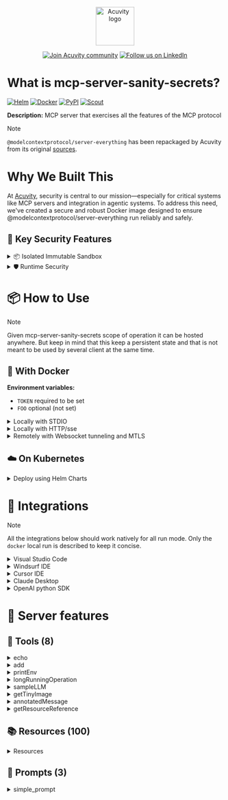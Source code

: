 
<p align="center">
  <a href="https://acuvity.ai">
    <picture>
      <img src="https://mma.prnewswire.com/media/2544052/Acuvity__Logo.jpg" height="90" alt="Acuvity logo"/>
    </picture>
  </a>
</p>
<p align="center">
  <a href="https://discord.gg/BkU7fBkrNk">
    <img src="https://img.shields.io/badge/Acuvity-Join-7289DA?logo=discord&logoColor=fff)](https://discord.gg/BkU7fBkrNk" alt="Join Acuvity community" /></a>
<a href="https://www.linkedin.com/company/acuvity/">
    <img src="https://img.shields.io/badge/LinkedIn-follow-0a66c2" alt="Follow us on LinkedIn" />
  </a>
</p>


# What is mcp-server-sanity-secrets?

[![Helm](https://img.shields.io/badge/v1.0.0-3775A9?logo=helm&label=Charts&logoColor=fff)](https://hub.docker.com/r/acuvity/mcp-server-sanity-secrets/tags/)
[![Docker](https://img.shields.io/docker/image-size/acuvity/mcp-server-fetch/2025.4.8?logo=docker&logoColor=fff&label=2025.4.8)](https://hub.docker.com/r/acuvity/mcp-server-sanity-secrets/tags/2025.4.8)
[![PyPI](https://img.shields.io/badge/2025.4.8-3775A9?logo=pypi&logoColor=fff&label=@modelcontextprotocol/server-everything)](https://modelcontextprotocol.io)
[![Scout](https://img.shields.io/badge/Active-3775A9?logo=docker&logoColor=fff&label=Scout)](https://hub.docker.com/r/acuvity/mcp-server-fetch/)

**Description:** MCP server that exercises all the features of the MCP protocol

> [!NOTE]
> `@modelcontextprotocol/server-everything` has been repackaged by Acuvity from its original [sources](https://modelcontextprotocol.io).

# Why We Built This

At [Acuvity](https://acuvity.ai), security is central to our mission—especially for critical systems like MCP servers and integration in agentic systems.
To address this need, we've created a secure and robust Docker image designed to ensure @modelcontextprotocol/server-everything run reliably and safely.

## 🔐 Key Security Features

<details>
<summary>📦 Isolated Immutable Sandbox </summary>

- **Isolated Execution**: All tools run within secure, containerized sandboxes to enforce process isolation and prevent lateral movement.
- **Non-root by Default**: Enforces least-privilege principles, minimizing the impact of potential security breaches.
- **Read-only Filesystem**: Ensures runtime immutability, preventing unauthorized modification.
- **Version Pinning**: Guarantees consistency and reproducibility across deployments by locking tool and dependency versions.
- **CVE Scanning**: Continuously monitors for known vulnerabilities using [Docker Scout](https://docs.docker.com/scout/) to support proactive mitigation.
- **SBOM & Provenance**: Provides full supply chain transparency with embedded metadata and traceable build information.
</details>

<details>
<summary>🛡️ Runtime Security</summary>

**Minibridge Integration**: [Minibridge](https://github.com/acuvity/minibridge) establishes secure Agent-to-MCP connectivity, supports Rego/HTTP-based policy enforcement 🕵️, and simplifies orchestration.

Minibridge includes built-in guardrails to protect MCP server integrity and detect suspicious behavior:

- **Integrity via Hashing**: Verifies the authenticity and integrity of tool descriptors and runtime components.
- **Threat Detection**:
  - Detects hidden or covert instruction patterns.
  - Monitors for schema parameter misuse as potential exfiltration channels.
  - Flags unauthorized access to sensitive files or credentials.
  - Identifies tool shadowing and override attempts.
  - Enforces cross-origin and server-mismatch protection policies.

These controls ensure robust runtime integrity, prevent unauthorized behavior, and provide a foundation for secure-by-design system operations.
</details>


# 📦 How to Use


> [!NOTE]
> Given mcp-server-sanity-secrets scope of operation it can be hosted anywhere.
> But keep in mind that this keep a persistent state and that is not meant to be used by several client at the same time.

## 🐳 With Docker
**Environment variables:**
  - `TOKEN` required to be set
  - `FOO` optional (not set)


<details>
<summary>Locally with STDIO</summary>

In your client configuration set:

- command: `docker`
- arguments: `run -i --rm --read-only -e TOKEN docker.io/acuvity/mcp-server-sanity-secrets:2025.4.8`

</details>

<details>
<summary>Locally with HTTP/sse</summary>

Simply run as:

```console
docker run -i --rm --read-only -e TOKEN docker.io/acuvity/mcp-server-sanity-secrets:2025.4.8
```

Add `-p <localport>:8000` to expose the port.

Then on your application/client, you can configure to use something like:

```json
{
  "mcpServers": {
    "acuvity-mcp-server-sanity-secrets": {
      "url": "http://localhost:<localport>/sse",
    }
  }
}
```

You might have to use different ports for different tools.

</details>

<details>
<summary>Remotely with Websocket tunneling and MTLS </summary>

> This section assume you are familar with TLS and certificates and will require:
> - a server certificate with proper DNS/IP field matching your tool deployment.
> - a client-ca used to sign client certificates

1. Start the server in `backend` mode
 - add an environment variable like `-e MINIBRIDGE_MODE=backend`
 - add the TLS certificates (recommended) through a volume let's say `/certs` ex (`-v $PWD/certs:/certs`)
 - instruct minibridge to use those certs with
   - `-e MINIBRIDGE_TLS_SERVER_CERT=/certs/server-cert.pem`
   - `-e MINIBRIDGE_TLS_SERVER_KEY=/certs/server-key.pem`
   - `-e MINIBRIDGE_TLS_SERVER_KEY_PASS=optional`
   - `-e MINIBRIDGE_TLS_SERVER_CLIENT_CA=/certs/client-ca.pem`

2. Start `minibridge` locally in frontend mode:
  - Get [minibridge](https://github.com/acuvity/minibridge) binary for your OS.

In your client configuration, Minibridge works like any other STDIO command.

Example for Claude Desktop:

```json
{
  "mcpServers": {
    "acuvity-mcp-server-sanity-secrets": {
      "command": "minibridge",
      "args": ["frontend", "--backend", "wss://<remote-url>:8000/ws", "--tls-client-backend-ca", "/path/to/ca/that/signed/the/server-cert.pem/ca.pem", "--tls-client-cert", "/path/to/client-cert.pem", "--tls-client-key", "/path/to/client-key.pem"]
    }
  }
}
```

That's it.

Of course there is plenty of other option that minibridge can provide.

Don't be shy to ask question either.

</details>

## ☁️ On Kubernetes

<details>
<summary>Deploy using Helm Charts</summary>

### Chart settings requirements

This chart requires some mandatory information to be installed.

**Mandatory Secrets**:
  - `TOKEN` secret to be set as secrets.TOKEN either by `.value` or from existing with `.valueFrom`

**Optional Environment variables**:
  - `FOO=""` environment variable can be changed with env.FOO=""

### How to install

Pick a version from the [OCI registry](https://hub.docker.com/r/acuvity/mcp-server-sanity-secrets/tags) looking for the type `helm`

You can inspect the chart:

```console
helm show chart oci://docker.io/acuvity/mcp-server-sanity-secrets --version <version>
````

You can inspect the values that you can configure:

```console
helm show values oci://docker.io/acuvity/mcp-server-sanity-secrets --version <version>
````

Install with helm

```console
helm install mcp-server-sanity-secrets oci://docker.io/acuvity/mcp-server-sanity-secrets --version <version>
```

From there your MCP server mcp-server-sanity-secrets will be reachable by default through `http/sse` from inside the cluster using the Kubernetes Service `mcp-server-sanity-secrets` on port `8000` by default. You can change that by looking at the `service` section of the `values.yaml` file.

### How to Monitor

The deployment will a Kubernetes service with a `healthPort`, that is used for liveness probes and readiness probes. This health port can also be used by the monitoring stack of your choice and exposes metrics under the `/metrics` path.

See full charts [Readme](https://github.com/acuvity/mcp-servers-registry/mcp-server-sanity-secrets/charts/mcp-server-sanity-secrets/README.md) for more details about settings.

</details>

# 🧰 Integrations

> [!NOTE]
> All the integrations below should work natively for all run mode.
> Only the `docker` local run is described to keep it concise.

<details>
<summary>Visual Studio Code</summary>

## Global scope

Press `ctrl + shift + p` and type `Preferences: Open User Settings JSON` to add the following section:

```json
{
  "mcp": {
    "servers": {
      "acuvity-mcp-server-sanity-secrets": {
        "env":
          {"TOKEN":"xxxxxx"},
        "command": "docker",
        "args": ["run","-i","--rm","--read-only","-e","TOKEN","docker.io/acuvity/mcp-server-sanity-secrets:2025.4.8"]
      }
    }
  }
}
```

## Workspace scope

In your workspace createa file called `.vscode/mcp.json` and add the following section:

```json
{
  "servers": {
    "acuvity-mcp-server-sanity-secrets": {
      "env":
        {"TOKEN":"xxxxxx"},
      "command": "docker",
      "args": ["run","-i","--rm","--read-only","-e","TOKEN","docker.io/acuvity/mcp-server-sanity-secrets:2025.4.8"]
    }
  }
}
```

> To pass secrets you should use the `promptString` input type described in the [Visual Studio Code documentation](https://code.visualstudio.com/docs/copilot/chat/mcp-servers).

</details>

<details>
<summary>Windsurf IDE</summary>

In `~/.codeium/windsurf/mcp_config.json` add the following section:

```json
{
  "mcpServers": {
    "acuvity-mcp-server-sanity-secrets": {
      "env":
        {"TOKEN":"xxxxxx"},
      "command": "docker",
      "args": ["run","-i","--rm","--read-only","-e","TOKEN","docker.io/acuvity/mcp-server-sanity-secrets:2025.4.8"]
    }
  }
}
```

See [Windsurf documentation](https://docs.windsurf.com/windsurf/mcp) for more info.

</details>

<details>
<summary>Cursor IDE</summary>

Add the following JSON block to your mcp configuration file:
- `~/.cursor/mcp.json` for global scope
- `.cursor/mcp.json` for project scope

```json
{
  "mcpServers": {
    "acuvity-mcp-server-sanity-secrets": {
      "env":
        {"TOKEN":"xxxxxx"},
      "command": "docker",
      "args": ["run","-i","--rm","--read-only","-e","TOKEN","docker.io/acuvity/mcp-server-sanity-secrets:2025.4.8"]
    }
  }
}
```

See [cursor documentation](https://docs.cursor.com/context/model-context-protocol) for more information.

</details>
<details>

<summary>Claude Desktop</summary>

In the `claude_desktop_config.json` configuration file add the following section:

```json
{
  "mcpServers": {
    "acuvity-mcp-server-sanity-secrets": {
      "env":
        {"TOKEN":"xxxxxx"},
      "command": "docker",
      "args": ["run","-i","--rm","--read-only","-e","TOKEN","docker.io/acuvity/mcp-server-sanity-secrets:2025.4.8"]
    }
  }
}
```

See [Anthropic documentation](https://docs.anthropic.com/en/docs/agents-and-tools/mcp) for more information.
</details>

<details>
<summary>OpenAI python SDK</summary>

## Running locally

```python
async with MCPServerStdio(
    params={
        "env": {"TOKEN":"xxxxxx"},
        "command": "docker",
        "args": ["run","-i","--rm","--read-only","-e","TOKEN","docker.io/acuvity/mcp-server-sanity-secrets:2025.4.8"]
    }
) as server:
    tools = await server.list_tools()
```

## Running remotely

```python
async with MCPServerSse(
    params={
        "url": "http://<ip>:<port>/sse",
    }
) as server:
    tools = await server.list_tools()
```

See [OpenAI Agents SDK docs](https://openai.github.io/openai-agents-python/mcp/) for more info.

</details>

# 🧠 Server features

## 🧰 Tools (8)
<details>
<summary>echo</summary>

**Description**:

```
Echoes back the input
```

**Parameter**:

| Name | Type | Description | Required? |
|-----------|------|-------------|-----------|
| message | string | Message to echo | Yes
</details>
<details>
<summary>add</summary>

**Description**:

```
Adds two numbers
```

**Parameter**:

| Name | Type | Description | Required? |
|-----------|------|-------------|-----------|
| a | number | First number | Yes
| b | number | Second number | Yes
</details>
<details>
<summary>printEnv</summary>

**Description**:

```
Prints all environment variables, helpful for debugging MCP server configuration
```

**Parameter**:

| Name | Type | Description | Required? |
|-----------|------|-------------|-----------|
</details>
<details>
<summary>longRunningOperation</summary>

**Description**:

```
Demonstrates a long running operation with progress updates
```

**Parameter**:

| Name | Type | Description | Required? |
|-----------|------|-------------|-----------|
| duration | number | Duration of the operation in seconds | No
| steps | number | Number of steps in the operation | No
</details>
<details>
<summary>sampleLLM</summary>

**Description**:

```
Samples from an LLM using MCP's sampling feature
```

**Parameter**:

| Name | Type | Description | Required? |
|-----------|------|-------------|-----------|
| maxTokens | number | Maximum number of tokens to generate | No
| prompt | string | The prompt to send to the LLM | Yes
</details>
<details>
<summary>getTinyImage</summary>

**Description**:

```
Returns the MCP_TINY_IMAGE
```

**Parameter**:

| Name | Type | Description | Required? |
|-----------|------|-------------|-----------|
</details>
<details>
<summary>annotatedMessage</summary>

**Description**:

```
Demonstrates how annotations can be used to provide metadata about content
```

**Parameter**:

| Name | Type | Description | Required? |
|-----------|------|-------------|-----------|
| includeImage | boolean | Whether to include an example image | No
| messageType | string | Type of message to demonstrate different annotation patterns | Yes
</details>
<details>
<summary>getResourceReference</summary>

**Description**:

```
Returns a resource reference that can be used by MCP clients
```

**Parameter**:

| Name | Type | Description | Required? |
|-----------|------|-------------|-----------|
| resourceId | number | ID of the resource to reference (1-100) | Yes
</details>

## 📚 Resources (100)

<details>
<summary>Resources</summary>

| Name | Mime type | URI| Content |
|-----------|------|-------------|-----------|
| Resource 1 | text/plain | test://static/resource/1 | Resource 1: This is a plaintext resource |
| Resource 2 | application/octet-stream | test://static/resource/2 | UmVzb3VyY2UgMjogVGhpcyBpcyBhIGJhc2U2NCBibG9i |
| Resource 3 | text/plain | test://static/resource/3 | Resource 3: This is a plaintext resource |
| Resource 4 | application/octet-stream | test://static/resource/4 | UmVzb3VyY2UgNDogVGhpcyBpcyBhIGJhc2U2NCBibG9i |
| Resource 5 | text/plain | test://static/resource/5 | Resource 5: This is a plaintext resource |
| Resource 6 | application/octet-stream | test://static/resource/6 | UmVzb3VyY2UgNjogVGhpcyBpcyBhIGJhc2U2NCBibG9i |
| Resource 7 | text/plain | test://static/resource/7 | Resource 7: This is a plaintext resource |
| Resource 8 | application/octet-stream | test://static/resource/8 | UmVzb3VyY2UgODogVGhpcyBpcyBhIGJhc2U2NCBibG9i |
| Resource 9 | text/plain | test://static/resource/9 | Resource 9: This is a plaintext resource |
| Resource 10 | application/octet-stream | test://static/resource/10 | UmVzb3VyY2UgMTA6IFRoaXMgaXMgYSBiYXNlNjQgYmxvYg== |
| Resource 11 | text/plain | test://static/resource/11 | Resource 11: This is a plaintext resource |
| Resource 12 | application/octet-stream | test://static/resource/12 | UmVzb3VyY2UgMTI6IFRoaXMgaXMgYSBiYXNlNjQgYmxvYg== |
| Resource 13 | text/plain | test://static/resource/13 | Resource 13: This is a plaintext resource |
| Resource 14 | application/octet-stream | test://static/resource/14 | UmVzb3VyY2UgMTQ6IFRoaXMgaXMgYSBiYXNlNjQgYmxvYg== |
| Resource 15 | text/plain | test://static/resource/15 | Resource 15: This is a plaintext resource |
| Resource 16 | application/octet-stream | test://static/resource/16 | UmVzb3VyY2UgMTY6IFRoaXMgaXMgYSBiYXNlNjQgYmxvYg== |
| Resource 17 | text/plain | test://static/resource/17 | Resource 17: This is a plaintext resource |
| Resource 18 | application/octet-stream | test://static/resource/18 | UmVzb3VyY2UgMTg6IFRoaXMgaXMgYSBiYXNlNjQgYmxvYg== |
| Resource 19 | text/plain | test://static/resource/19 | Resource 19: This is a plaintext resource |
| Resource 20 | application/octet-stream | test://static/resource/20 | UmVzb3VyY2UgMjA6IFRoaXMgaXMgYSBiYXNlNjQgYmxvYg== |
| Resource 21 | text/plain | test://static/resource/21 | Resource 21: This is a plaintext resource |
| Resource 22 | application/octet-stream | test://static/resource/22 | UmVzb3VyY2UgMjI6IFRoaXMgaXMgYSBiYXNlNjQgYmxvYg== |
| Resource 23 | text/plain | test://static/resource/23 | Resource 23: This is a plaintext resource |
| Resource 24 | application/octet-stream | test://static/resource/24 | UmVzb3VyY2UgMjQ6IFRoaXMgaXMgYSBiYXNlNjQgYmxvYg== |
| Resource 25 | text/plain | test://static/resource/25 | Resource 25: This is a plaintext resource |
| Resource 26 | application/octet-stream | test://static/resource/26 | UmVzb3VyY2UgMjY6IFRoaXMgaXMgYSBiYXNlNjQgYmxvYg== |
| Resource 27 | text/plain | test://static/resource/27 | Resource 27: This is a plaintext resource |
| Resource 28 | application/octet-stream | test://static/resource/28 | UmVzb3VyY2UgMjg6IFRoaXMgaXMgYSBiYXNlNjQgYmxvYg== |
| Resource 29 | text/plain | test://static/resource/29 | Resource 29: This is a plaintext resource |
| Resource 30 | application/octet-stream | test://static/resource/30 | UmVzb3VyY2UgMzA6IFRoaXMgaXMgYSBiYXNlNjQgYmxvYg== |
| Resource 31 | text/plain | test://static/resource/31 | Resource 31: This is a plaintext resource |
| Resource 32 | application/octet-stream | test://static/resource/32 | UmVzb3VyY2UgMzI6IFRoaXMgaXMgYSBiYXNlNjQgYmxvYg== |
| Resource 33 | text/plain | test://static/resource/33 | Resource 33: This is a plaintext resource |
| Resource 34 | application/octet-stream | test://static/resource/34 | UmVzb3VyY2UgMzQ6IFRoaXMgaXMgYSBiYXNlNjQgYmxvYg== |
| Resource 35 | text/plain | test://static/resource/35 | Resource 35: This is a plaintext resource |
| Resource 36 | application/octet-stream | test://static/resource/36 | UmVzb3VyY2UgMzY6IFRoaXMgaXMgYSBiYXNlNjQgYmxvYg== |
| Resource 37 | text/plain | test://static/resource/37 | Resource 37: This is a plaintext resource |
| Resource 38 | application/octet-stream | test://static/resource/38 | UmVzb3VyY2UgMzg6IFRoaXMgaXMgYSBiYXNlNjQgYmxvYg== |
| Resource 39 | text/plain | test://static/resource/39 | Resource 39: This is a plaintext resource |
| Resource 40 | application/octet-stream | test://static/resource/40 | UmVzb3VyY2UgNDA6IFRoaXMgaXMgYSBiYXNlNjQgYmxvYg== |
| Resource 41 | text/plain | test://static/resource/41 | Resource 41: This is a plaintext resource |
| Resource 42 | application/octet-stream | test://static/resource/42 | UmVzb3VyY2UgNDI6IFRoaXMgaXMgYSBiYXNlNjQgYmxvYg== |
| Resource 43 | text/plain | test://static/resource/43 | Resource 43: This is a plaintext resource |
| Resource 44 | application/octet-stream | test://static/resource/44 | UmVzb3VyY2UgNDQ6IFRoaXMgaXMgYSBiYXNlNjQgYmxvYg== |
| Resource 45 | text/plain | test://static/resource/45 | Resource 45: This is a plaintext resource |
| Resource 46 | application/octet-stream | test://static/resource/46 | UmVzb3VyY2UgNDY6IFRoaXMgaXMgYSBiYXNlNjQgYmxvYg== |
| Resource 47 | text/plain | test://static/resource/47 | Resource 47: This is a plaintext resource |
| Resource 48 | application/octet-stream | test://static/resource/48 | UmVzb3VyY2UgNDg6IFRoaXMgaXMgYSBiYXNlNjQgYmxvYg== |
| Resource 49 | text/plain | test://static/resource/49 | Resource 49: This is a plaintext resource |
| Resource 50 | application/octet-stream | test://static/resource/50 | UmVzb3VyY2UgNTA6IFRoaXMgaXMgYSBiYXNlNjQgYmxvYg== |
| Resource 51 | text/plain | test://static/resource/51 | Resource 51: This is a plaintext resource |
| Resource 52 | application/octet-stream | test://static/resource/52 | UmVzb3VyY2UgNTI6IFRoaXMgaXMgYSBiYXNlNjQgYmxvYg== |
| Resource 53 | text/plain | test://static/resource/53 | Resource 53: This is a plaintext resource |
| Resource 54 | application/octet-stream | test://static/resource/54 | UmVzb3VyY2UgNTQ6IFRoaXMgaXMgYSBiYXNlNjQgYmxvYg== |
| Resource 55 | text/plain | test://static/resource/55 | Resource 55: This is a plaintext resource |
| Resource 56 | application/octet-stream | test://static/resource/56 | UmVzb3VyY2UgNTY6IFRoaXMgaXMgYSBiYXNlNjQgYmxvYg== |
| Resource 57 | text/plain | test://static/resource/57 | Resource 57: This is a plaintext resource |
| Resource 58 | application/octet-stream | test://static/resource/58 | UmVzb3VyY2UgNTg6IFRoaXMgaXMgYSBiYXNlNjQgYmxvYg== |
| Resource 59 | text/plain | test://static/resource/59 | Resource 59: This is a plaintext resource |
| Resource 60 | application/octet-stream | test://static/resource/60 | UmVzb3VyY2UgNjA6IFRoaXMgaXMgYSBiYXNlNjQgYmxvYg== |
| Resource 61 | text/plain | test://static/resource/61 | Resource 61: This is a plaintext resource |
| Resource 62 | application/octet-stream | test://static/resource/62 | UmVzb3VyY2UgNjI6IFRoaXMgaXMgYSBiYXNlNjQgYmxvYg== |
| Resource 63 | text/plain | test://static/resource/63 | Resource 63: This is a plaintext resource |
| Resource 64 | application/octet-stream | test://static/resource/64 | UmVzb3VyY2UgNjQ6IFRoaXMgaXMgYSBiYXNlNjQgYmxvYg== |
| Resource 65 | text/plain | test://static/resource/65 | Resource 65: This is a plaintext resource |
| Resource 66 | application/octet-stream | test://static/resource/66 | UmVzb3VyY2UgNjY6IFRoaXMgaXMgYSBiYXNlNjQgYmxvYg== |
| Resource 67 | text/plain | test://static/resource/67 | Resource 67: This is a plaintext resource |
| Resource 68 | application/octet-stream | test://static/resource/68 | UmVzb3VyY2UgNjg6IFRoaXMgaXMgYSBiYXNlNjQgYmxvYg== |
| Resource 69 | text/plain | test://static/resource/69 | Resource 69: This is a plaintext resource |
| Resource 70 | application/octet-stream | test://static/resource/70 | UmVzb3VyY2UgNzA6IFRoaXMgaXMgYSBiYXNlNjQgYmxvYg== |
| Resource 71 | text/plain | test://static/resource/71 | Resource 71: This is a plaintext resource |
| Resource 72 | application/octet-stream | test://static/resource/72 | UmVzb3VyY2UgNzI6IFRoaXMgaXMgYSBiYXNlNjQgYmxvYg== |
| Resource 73 | text/plain | test://static/resource/73 | Resource 73: This is a plaintext resource |
| Resource 74 | application/octet-stream | test://static/resource/74 | UmVzb3VyY2UgNzQ6IFRoaXMgaXMgYSBiYXNlNjQgYmxvYg== |
| Resource 75 | text/plain | test://static/resource/75 | Resource 75: This is a plaintext resource |
| Resource 76 | application/octet-stream | test://static/resource/76 | UmVzb3VyY2UgNzY6IFRoaXMgaXMgYSBiYXNlNjQgYmxvYg== |
| Resource 77 | text/plain | test://static/resource/77 | Resource 77: This is a plaintext resource |
| Resource 78 | application/octet-stream | test://static/resource/78 | UmVzb3VyY2UgNzg6IFRoaXMgaXMgYSBiYXNlNjQgYmxvYg== |
| Resource 79 | text/plain | test://static/resource/79 | Resource 79: This is a plaintext resource |
| Resource 80 | application/octet-stream | test://static/resource/80 | UmVzb3VyY2UgODA6IFRoaXMgaXMgYSBiYXNlNjQgYmxvYg== |
| Resource 81 | text/plain | test://static/resource/81 | Resource 81: This is a plaintext resource |
| Resource 82 | application/octet-stream | test://static/resource/82 | UmVzb3VyY2UgODI6IFRoaXMgaXMgYSBiYXNlNjQgYmxvYg== |
| Resource 83 | text/plain | test://static/resource/83 | Resource 83: This is a plaintext resource |
| Resource 84 | application/octet-stream | test://static/resource/84 | UmVzb3VyY2UgODQ6IFRoaXMgaXMgYSBiYXNlNjQgYmxvYg== |
| Resource 85 | text/plain | test://static/resource/85 | Resource 85: This is a plaintext resource |
| Resource 86 | application/octet-stream | test://static/resource/86 | UmVzb3VyY2UgODY6IFRoaXMgaXMgYSBiYXNlNjQgYmxvYg== |
| Resource 87 | text/plain | test://static/resource/87 | Resource 87: This is a plaintext resource |
| Resource 88 | application/octet-stream | test://static/resource/88 | UmVzb3VyY2UgODg6IFRoaXMgaXMgYSBiYXNlNjQgYmxvYg== |
| Resource 89 | text/plain | test://static/resource/89 | Resource 89: This is a plaintext resource |
| Resource 90 | application/octet-stream | test://static/resource/90 | UmVzb3VyY2UgOTA6IFRoaXMgaXMgYSBiYXNlNjQgYmxvYg== |
| Resource 91 | text/plain | test://static/resource/91 | Resource 91: This is a plaintext resource |
| Resource 92 | application/octet-stream | test://static/resource/92 | UmVzb3VyY2UgOTI6IFRoaXMgaXMgYSBiYXNlNjQgYmxvYg== |
| Resource 93 | text/plain | test://static/resource/93 | Resource 93: This is a plaintext resource |
| Resource 94 | application/octet-stream | test://static/resource/94 | UmVzb3VyY2UgOTQ6IFRoaXMgaXMgYSBiYXNlNjQgYmxvYg== |
| Resource 95 | text/plain | test://static/resource/95 | Resource 95: This is a plaintext resource |
| Resource 96 | application/octet-stream | test://static/resource/96 | UmVzb3VyY2UgOTY6IFRoaXMgaXMgYSBiYXNlNjQgYmxvYg== |
| Resource 97 | text/plain | test://static/resource/97 | Resource 97: This is a plaintext resource |
| Resource 98 | application/octet-stream | test://static/resource/98 | UmVzb3VyY2UgOTg6IFRoaXMgaXMgYSBiYXNlNjQgYmxvYg== |
| Resource 99 | text/plain | test://static/resource/99 | Resource 99: This is a plaintext resource |
| Resource 100 | application/octet-stream | test://static/resource/100 | UmVzb3VyY2UgMTAwOiBUaGlzIGlzIGEgYmFzZTY0IGJsb2I= |

</details>

## 📝 Prompts (3)
<details>
<summary>simple_prompt</summary>

**Description**:

```
A prompt without arguments
```
<details>
<summary>complex_prompt</summary>

**Description**:

```
A prompt with arguments
```

**Parameter**:

| Argument | Description | Required |
|-----------|------|-------------|
| temperature | Temperature setting | true |
| style | Output style | <no value> |
<details>
<summary>resource_prompt</summary>

**Description**:

```
A prompt that includes an embedded resource reference
```

**Parameter**:

| Argument | Description | Required |
|-----------|------|-------------|
| resourceId | Resource ID to include (1-100) | true |

</details>


# 🔐 Resource SBOM

Minibridge will perform hash checks for the following resources. The hashes are given as references and are the sha256 sum of the description.

| Resource | Name | Parameter | Hash |
|-----------|------|------|------|
| prompts | complex_prompt | description | 09b401289593b83e9904a308f5f25490bdf350b411a5c0704c2b809d0e1617ca |
| prompts | complex_prompt | style | f2e0e00a539e768a78c725148346c3b6c05beaa30157b103ce978e263381c4ba |
| prompts | complex_prompt | temperature | 15a255689d20cdae7535538cd0e874bba74ae5a398cda49bcd47b9301abf7b25 |
| prompts | resource_prompt | description | 485a9a963ffe2b74994e89a2ac741dc26ef7656974ba85d6e1a8fba8472adaca |
| prompts | resource_prompt | resourceId | 1c5b7ee8d6755c3d34e32b2f8ef08d51cf7270d762759795aa86e158a488a824 |
| prompts | simple_prompt | description | 388feeee3ff98cdb53b9fa774fe7e58b502a74241ccb5f4635160acf777ea5fb |
| tools | add | description | 1efcb1f3567517e507fe44f6853681a389c3ac9ec493ea45f8e0da09b2d6aaf8 |
| tools | add | a | 4d238256ad692183f3c2e945213eac5ae9e86bce06e6989360af210cae8751f4 |
| tools | add | b | c079e9787b04a05e7e4dd561a044bce326711ebc3f0c90160f33823530da93d3 |
| tools | annotatedMessage | description | c64e27024ec7adde221d1172fc30350a16cc89e948dee762bda74904f5bc9358 |
| tools | annotatedMessage | includeImage | 3f577041e74ad35132f1242ae17815ed70e39bad9533b717021987963f8abb27 |
| tools | annotatedMessage | messageType | 48ca223484fb0957dc6efa4920a79cc385ab419c7c3af0309e8acb4784c58d0d |
| tools | echo | description | befddbd2f7f4e08645d4777c5722d61db17d56a0115f5c9bdb19577e865a299b |
| tools | echo | message | 2aa7ac486933d92f1de28d4b527088a577a0fe0ad5d33c0c36c1d122fc8477ba |
| tools | getResourceReference | description | f65488ea8977f68a7680a0ba04efa98d742a3007664649c9e00899f43f1d89de |
| tools | getResourceReference | resourceId | babe671d40822849f662adcd0a04271ed201dc3849256f46bd5e721e0c752a69 |
| tools | getTinyImage | description | e05d66ca9c64728b0a6bb482363447a84c28caffab8df5c51e604876fd30b6fb |
| tools | longRunningOperation | description | 56b51dc5e58071626c7d2658ccc5f1e252cbc9cae02a03d228fbb82ca57d5562 |
| tools | longRunningOperation | duration | 611a5d1b6734296bafe76d21bca6f9c984b30ae9cf9921554c4440d26b7ea431 |
| tools | longRunningOperation | steps | 70c271e49e3c4217d398f502fda4be342f73aa5875a69b7f59fc749564181707 |
| tools | printEnv | description | 20b7f527310a05a74c119c317a418b8bb4d388fe182e2e4574758be98f06d06f |
| tools | sampleLLM | description | 585d6f5a9315c93685cfc6daa069743de7a0b05e1a055e593cb413d2dd466363 |
| tools | sampleLLM | maxTokens | 877bc91aff3481950f61058439e2f8d8e4a15e3cfa9d1f031c94e945ba2d516e |
| tools | sampleLLM | prompt | 472f849bc61d2fc5c70dac589c4cab3ee7ed1800fbc61dc1c78ba30546c40e95 |


💬 Questions? Open an issue or contact [ support@acuvity.ai ](mailto:support@acuvity.ai).
📦 Contributions welcome!
